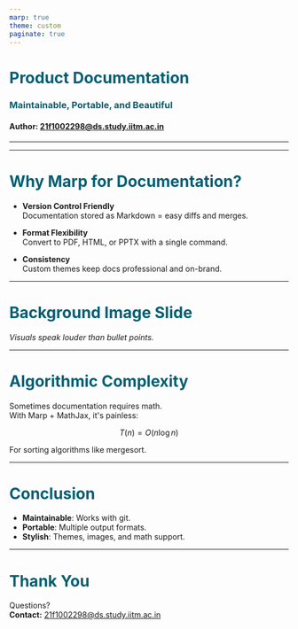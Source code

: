 ```yaml
---
marp: true
theme: custom
paginate: true
---
```


<!-- _class: lead -->

# Product Documentation  
### Maintainable, Portable, and Beautiful  
#### Author: 21f1002298@ds.study.iitm.ac.in

---

<!-- Custom theme definition -->
<style>
section {
  font-family: "Helvetica Neue", Arial, sans-serif;
  color: #222;
}
h1, h2, h3 {
  color: #005f73;
}
footer {
  font-size: 12px;
  text-align: center;
  color: #666;
}
section.lead {
  background: linear-gradient(to right, #cce3f0, #f0f9ff);
  text-align: center;
}
</style>

---

# Why Marp for Documentation?

- **Version Control Friendly**  
  Documentation stored as Markdown = easy diffs and merges.  

- **Format Flexibility**  
  Convert to PDF, HTML, or PPTX with a single command.  

- **Consistency**  
  Custom themes keep docs professional and on-brand.  

---

<!-- _backgroundImage: url('https://picsum.photos/1200/800') -->
<!-- _class: lead -->

# Background Image Slide  

_Visuals speak louder than bullet points._  

---

# Algorithmic Complexity

Sometimes documentation requires math.  
With Marp + MathJax, it's painless:

$$
T(n) = O(n \log n)
$$

For sorting algorithms like mergesort.  

---

# Conclusion  

- **Maintainable**: Works with git.  
- **Portable**: Multiple output formats.  
- **Stylish**: Themes, images, and math support.  

---

# Thank You  

Questions?  
**Contact:** 21f1002298@ds.study.iitm.ac.in

